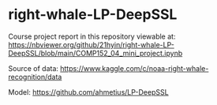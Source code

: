 # right-whale-LP-DeepSSL
Course project report in this repository viewable at: https://nbviewer.org/github/21hyin/right-whale-LP-DeepSSL/blob/main/COMP152_04_mini_project.ipynb

Source of data: https://www.kaggle.com/c/noaa-right-whale-recognition/data

Model: https://github.com/ahmetius/LP-DeepSSL
